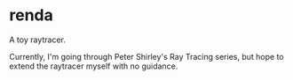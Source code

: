 # renda
A toy raytracer.

Currently, I'm going through Peter Shirley's Ray Tracing series, but hope to
extend the raytracer myself with no guidance.
